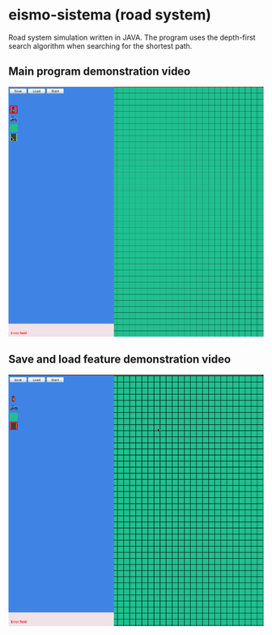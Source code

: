 # eismo-sistema (road system)

Road system simulation written in JAVA. The program uses the depth-first search algorithm when searching for the shortest path.

## Main program demonstration video
![Main demonstration](demonstrationMain.gif 'Main demonstration')



## Save and load feature demonstration video
![Save load demonstration](demonstrationSaveLoad.gif 'Save load demonstration')
